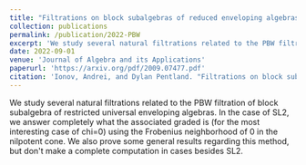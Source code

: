 ```yaml
---
title: "Filtrations on block subalgebras of reduced enveloping algebras"
collection: publications
permalink: /publication/2022-PBW
excerpt: 'We study several natural filtrations related to the PBW filtration of block subalgebra of restricted universal enveloping algebras.'
date: 2022-09-01
venue: 'Journal of Algebra and its Applications'
paperurl: 'https://arxiv.org/pdf/2009.07477.pdf'
citation: 'Ionov, Andrei, and Dylan Pentland. "Filtrations on block subalgebras of reduced enveloping algebras." Journal of Algebra and Its Applications 21.12 (2022): 2350001.'
---
```

We study several natural filtrations related to the PBW filtration of block subalgebra of restricted universal enveloping algebras. In the case of SL2, we answer completely what the associated graded is (for the most interesting case of chi=0) using the Frobenius neighborhood of 0 in the nilpotent cone. We also prove some general results regarding this method, but don't make a complete computation in cases besides SL2.
